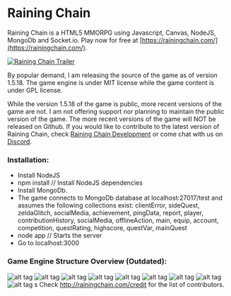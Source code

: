Raining Chain
==============

Raining Chain is a HTML5 MMORPG using Javascript, Canvas, NodeJS, MongoDb and Socket.io. Play now for free at [https://rainingchain.com/](https://rainingchain.com/).

[![Raining Chain Trailer](http://i.imgur.com/Duqym7r.png)](https://youtu.be/EnwhuOsjFEY "Raining Chain Trailer")

By popular demand, I am releasing the source of the game as of version 1.5.18. The game engine is under MIT license while the game content is under GPL license.

While the version 1.5.18 of the game is public, more recent versions of the game are not. I am not offering support nor planning to maintain the public version of the game. The more recent versions of the game will NOT be released on Github. 
If you would like to contribute to the latest version of Raining Chain, check [Raining Chain Development](http://rainingchain.wikia.com/wiki/Game_Development) or come chat with us on [Discord](https://discord.gg/dKEegX4).

### Installation:
* Install NodeJS
* npm install // Install NodeJS dependencies
* Install MongoDb.
* The game connects to MongoDb database at localhost:27017/test and assumes the following collections exist: clientError, sideQuest, zeldaGlitch, socialMedia, achievement, pingData, report, player, contributionHistory, socialMedia, offlineAction, main, equip, account, competition, questRating, highscore, questVar, mainQuest
* node app // Starts the server
* Go to localhost:3000

### Game Engine Structure Overview (Outdated):
![alt tag](http://i1378.photobucket.com/albums/ah83/FCones1944/actor_zps9f43232a.png)
![alt tag](http://i1378.photobucket.com/albums/ah83/FCones1944/data_zpsb1cd2886.png)
![alt tag](http://i1378.photobucket.com/albums/ah83/FCones1944/playerdata_zps2b263f84.png)
![alt tag](http://i1378.photobucket.com/albums/ah83/FCones1944/image_zpsc34a8eed.png)
![alt tag](http://i1378.photobucket.com/albums/ah83/FCones1944/collision_zps105d39b8.png)
![alt tag](http://i1378.photobucket.com/albums/ah83/FCones1944/interface_zpsdeb93b2e.png)
![alt tag](http://i1378.photobucket.com/albums/ah83/FCones1944/script_zps133a627b.png)
![alt tag](http://i1378.photobucket.com/albums/ah83/FCones1944/loop_zps57f295f9.png)
![alt tag](http://i1378.photobucket.com/albums/ah83/FCones1944/async_zpsb5118b74.png)
s
Check http://rainingchain.com/credit for the list of contributors.